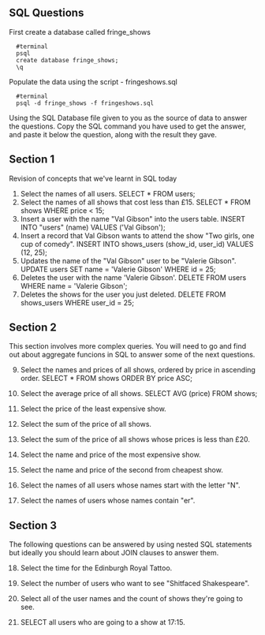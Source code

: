 ## SQL Questions

First create a database called fringe_shows
```
  #terminal
  psql
  create database fringe_shows;
  \q
```

Populate the data using the script - fringeshows.sql
```
  #terminal
  psql -d fringe_shows -f fringeshows.sql
```

Using the SQL Database file given to you as the source of data to answer the questions.  Copy the SQL command you have used to get the answer, and paste it below the question, along with the result they gave.


## Section 1

  Revision of concepts that we've learnt in SQL today

  1. Select the names of all users.
  SELECT * FROM users;
  2. Select the names of all shows that cost less than £15.
  SELECT * FROM shows WHERE price < 15;
  3. Insert a user with the name "Val Gibson" into the users table.
  INSERT INTO "users" (name) VALUES ('Val Gibson');
  4. Insert a record that Val Gibson wants to attend the show "Two girls, one cup of comedy".
  INSERT INTO shows_users (show_id, user_id) VALUES (12, 25);
  5. Updates the name of the "Val Gibson" user to be "Valerie Gibson".
  UPDATE users SET name = 'Valerie Gibson' WHERE id = 25;
  6. Deletes the user with the name 'Valerie Gibson'.
  DELETE FROM users WHERE name = 'Valerie Gibson';
  7. Deletes the shows for the user you just deleted.
  DELETE FROM shows_users WHERE user_id = 25;


## Section 2

  This section involves more complex queries.  You will need to go and find out about aggregate funcions in SQL to answer some of the next questions.

  9. Select the names and prices of all shows, ordered by price in ascending order.
  SELECT * FROM shows ORDER BY price ASC;
  10. Select the average price of all shows.
  SELECT AVG (price) FROM shows;
  11. Select the price of the least expensive show.

  12. Select the sum of the price of all shows.

  13. Select the sum of the price of all shows whose prices is less than £20.

  14. Select the name and price of the most expensive show.

  15. Select the name and price of the second from cheapest show.

  16. Select the names of all users whose names start with the letter "N".

  17. Select the names of users whose names contain "er".


## Section 3

  The following questions can be answered by using nested SQL statements but ideally you should learn about JOIN clauses to answer them.

  18. Select the time for the Edinburgh Royal Tattoo.

  19. Select the number of users who want to see "Shitfaced Shakespeare".

  20. Select all of the user names and the count of shows they're going to see.

  21. SELECT all users who are going to a show at 17:15.
